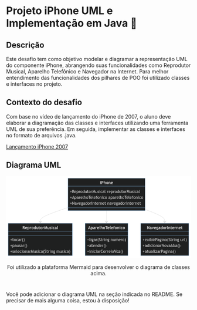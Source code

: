 # Projeto iPhone UML e Implementação em Java 📱

## Descrição

Este desafio tem como objetivo modelar e diagramar a representação UML do componente iPhone, abrangendo suas funcionalidades como Reprodutor Musical, Aparelho Telefônico e Navegador na Internet. 
Para melhor entendimento das funcionalidades dos pilhares de POO foi utilizado classes e interfaces no projeto.

## Contexto do desafio
Com base no vídeo de lançamento do iPhone de 2007, o aluno deve elaborar a diagramação das classes e interfaces utilizando uma ferramenta UML de sua preferência. Em seguida, implementar as classes e interfaces no formato de arquivos .java.

[Lançamento iPhone 2007](https://www.youtube.com/watch?v=9ou608QQRq8) 


## Diagrama UML


<img src="assets/UML-DiagramaDeClassesDoProjeto.png">
<p align= "center"> Foi utilizado a plataforma Mermaid para desenvolver o diagrama de classes acima.</p>


#

Você pode adicionar o diagrama UML na seção indicada no README. Se precisar de mais alguma coisa, estou à disposição!
